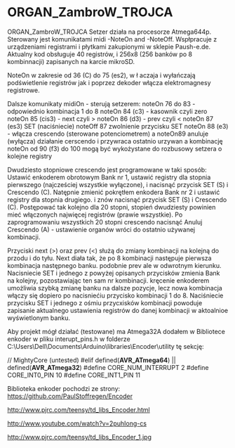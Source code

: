 # ORGAN_ZambroW_TROJCA
ORGAN_ZambroW_TROJCA
Setzer działa na procesorze Atmega644p. 
Sterowany jest komunikatami midi -NoteOn and -NoteOff.
Wspłpracuje z urządzeniami registrami i płytkami zakupionymi w sklepie Paush-e.de.
Aktualny kod obsługuje 40 registrów, i 256x8 (256 banków po 8 kombinnacji) zapisanych na karcie mikroSD.

NoteOn w zakresie od 36 (C) do 75 (es2), w ł aczaja i wyłańczają podświetlenie registrów jak i poprzez dekoder włącza elektromagnesy registrowe.

Dalsze komunikaty midiOn  - sterują setzerem:
noteOn 76 do 83 - odpowiednio kombinacja 1 do 8
noteOn 84 (c3) - kasownik czyli zero
noteOn 85 (cis3) -  next czyli >
noteOn 86 (d3)  - prev czyli <
noteOn 87 (es3) SET (naciśniecie) noteOff 87 zwolnienie przycisku SET
noteOn 88 (e3) - włącza crescendo (sterowane potenciometrem)
a noteOn89 anuluje (wyłącza) działanie cerscendo i przywraca ostatnio urzywan a kombinację
noteOn od 90 (f3) do 100 mogą być wykożystane do rozbusowy setzera o kolejne registry 

Dwudziesto stopniowe crescendo jest programowane w taki sposób:
Ustawić enkoderem obrotowym Bank nr 1, ustawić registry dla stopnia pierwszego (najcześciej wszystkie wyłączone), i nacisnąć przycisk SET (S) i Crescendo (C).
Natępnie zmienić pokrętłem enkodera Bank nr 2 i ustawić registry dla stopnia drugiego. i znów nacisnąć przycisk SET (S) i Crescendo (C). 
Postępować tak kolejno dla 20 stopni, stopień dwudziesty powinien mieć włączonych najwięcej registrów (prawie wszystkie).
Po zaprogramowaniu wszystkich 20 stopni crescendo nacisnąć Anuluj Crescendo (A) - ustawienie organów wróci do ostatnio używanej kombinacji.  

Przyciski next (>) oraz prev (<) służą do zmiany kombinacji na kolejną do przodu i do tyłu. Next diała tak, że po 8 kombinacji następuje pierwsza kombinacja następnego banku. podobnie prev ale w odwrotnym kierunku.
Nacisniecie SET i jednego z powyżej opisanych przycisków zmienia Bank na kolejny, pozostawiając ten sam nr kombinacji.
kręcenie enkoderem umożliwia szybką zmianę banku na dalsze pozycje, lecz nowa kombinacja włączy się dopiero po nacisniećiu przycisko kombinacji 1 do 8.
Naciśniecie przycisku SET i jednego z ośmiu  przycxisków kombinacji powoduje zapisanie aktualnego ustawienia registrów do danej kombinacji w aktoalnioe wyświetlonym banku. 

Aby projekt mógł działać (testowane) ma Atmega32A dodałem w Bibliotece enkoder w pliku interupt_pins.h
w folderze C:\Users\Dell\Documents\Arduino\libraries\Encoder\utility
tę sekcję:


// MightyCore (untested)
#elif defined(__AVR_ATmega64__) || defined(__AVR_ATmega32__)
  #define CORE_NUM_INTERRUPT	2
  #define CORE_INT0_PIN		10
  #define CORE_INT1_PIN		11

  Biblioteka enkoder pochodzi ze strony:
  https://github.com/PaulStoffregen/Encoder
  
http://www.pjrc.com/teensy/td_libs_Encoder.html

http://www.youtube.com/watch?v=2puhIong-cs

http://www.pjrc.com/teensy/td_libs_Encoder_1.jpg
